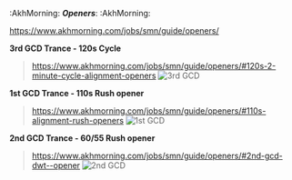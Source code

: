 
:AkhMorning: __***Openers***__: :AkhMorning:

<https://www.akhmorning.com/jobs/smn/guide/openers/>

__**3rd GCD Trance - 120s Cycle**__
> <https://www.akhmorning.com/jobs/smn/guide/openers/#120s-2-minute-cycle-alignment-openers>
![3rd GCD](https://www.akhmorning.com/assets/webp/guide/5.x/openers/smn/1st-gcd-dwt-opener.webp)

__**1st GCD Trance - 110s Rush opener**__
> <https://www.akhmorning.com/jobs/smn/guide/openers/#110s-alignment-rush-openers>
![1st GCD](https://www.akhmorning.com/assets/webp/guide/5.x/openers/smn/1st-gcd-dwt-opener.webp)

__**2nd GCD Trance - 60/55 Rush opener**__
> <https://www.akhmorning.com/jobs/smn/guide/openers/#2nd-gcd-dwt--opener>
![2nd GCD](https://www.akhmorning.com/assets/webp/guide/5.x/openers/smn/2nd-gcd-dwt-opener.webp)
